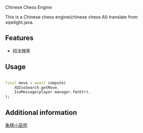 Chinese Chess Engine

This is a Chinese chess engine(chinese chess AI) translate from xqwlight.java.

## Features

* 招法搜索

## Usage

```dart

final move = await compute(
    XQIsoSearch.getMove,
    IsoMessage(player.manager.fenStr),
);
```

## Additional information

[象棋小巫师](https://github.com/xqbase/xqwlight)
